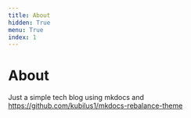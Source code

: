 ```yaml
---
title: About
hidden: True
menu: True
index: 1
---
```

# About

Just a simple tech blog using mkdocs and https://github.com/kubilus1/mkdocs-rebalance-theme
